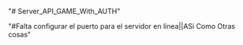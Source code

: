 "# Server_API_GAME_With_AUTH" 

"#Falta configurar el puerto para el servidor en linea||ASi Como Otras cosas"